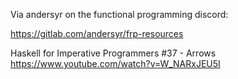Via andersyr on the functional programming discord:

https://gitlab.com/andersyr/frp-resources

Haskell for Imperative Programmers #37 - Arrows
https://www.youtube.com/watch?v=W_NARxJEU5I
